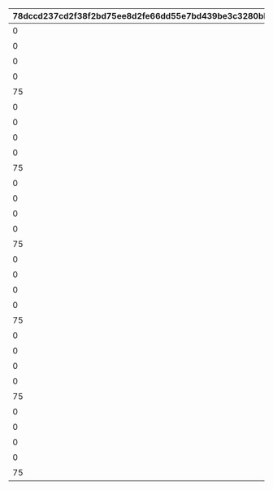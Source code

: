 |78dccd237cd2f38f2bd75ee8d2fe66dd55e7bd439be3c3280bbbcf22162ecc2f|815e4a363c4eff4cb0348b538722a4ff7157a08fe6028a3eef3f79333c479245|8d0e5322d04f08c5d87e34a51351981cf7fc7a1bbb70b504de3357c65515a1be|0b2516a0a1460e795be7fb5df022f6188656c0e4e97016418571dfdbd0851f57|82454cbef8544358ebe3c92ec786e25c9fef332392b1d123898d78f8073616e4|1710c6533f06e503b96cf77b9644ee244bb4a6159d3949dd970f584e39ee2434|16908510557ef3d3c31dfbc652eda275ed7cc54a20597ee58cfc2a807da21f16|b68f90dd33da7d9bfe09a60a735dcdf8a7af05531ff8d729426f62cd91dd4c54|fa5cd46fd3cb281618b3b4b24e8584d2b399b759bc01b4927123bffb515e0ab9|80327be51d1b4141ebc5e9e7e8d5872c8949fc4179aa82125a5e17df660fb6bc|f46b7ee8bf2c4b4120661c37840059a750ccda25c8165a79437fe4a553c2bfcc|
| --- | --- | --- | --- | --- | --- | --- | --- | --- | --- | --- |
|0|0|10143105|1|207300|1|イワアライグマの生態メモ①|10116|0|0|10116111|
|0|0|0|2|207300|1|イワアライグマの生態メモ②|10116|0|0|10116112|
|0|0|0|3|207300|1|イワアライグマの生態メモ③|10116|0|0|10116113|
|0|0|0|4|207300|1|イワアライグマの生態メモ④|10116|0|0|10116114|
|75|1|0|5|207300|1|洗い物のお師匠さま|10116|91002|8|10116115|
|0|0|0|1|207000|1|ワッパダヌキの生態メモ①|10116|0|0|10116121|
|0|0|0|2|207000|1|ワッパダヌキの生態メモ②|10116|0|0|10116122|
|0|0|0|3|207000|1|ワッパダヌキの生態メモ③|10116|0|0|10116123|
|0|0|0|4|207000|1|ワッパダヌキの生態メモ④|10116|0|0|10116124|
|75|1|0|5|207000|1|小さな再会と一化かし|10116|91002|8|10116125|
|0|0|0|1|305700|1|ゴブリングレートの生態メモ①|10116|0|0|10116131|
|0|0|0|2|305700|1|ゴブリングレートの生態メモ②|10116|0|0|10116132|
|0|0|0|3|305700|1|ゴブリングレートの生態メモ③|10116|0|0|10116133|
|0|0|0|4|305700|1|ゴブリングレートの生態メモ④|10116|0|0|10116134|
|75|1|0|5|305700|1|学びはまず形から|10116|91002|8|10116135|
|0|0|10143105|1|206900|2|スリーピィオウルの生態メモ①|10116|0|0|10116211|
|0|0|0|2|206900|2|スリーピィオウルの生態メモ②|10116|0|0|10116212|
|0|0|0|3|206900|2|スリーピィオウルの生態メモ③|10116|0|0|10116213|
|0|0|0|4|206900|2|スリーピィオウルの生態メモ④|10116|0|0|10116214|
|75|1|0|5|206900|2|天にも昇る寝心地|10116|91002|8|10116215|
|0|0|0|1|304600|2|ライライの生態メモ①|10116|0|0|10116221|
|0|0|0|2|304600|2|ライライの生態メモ②|10116|0|0|10116222|
|0|0|0|3|304600|2|ライライの生態メモ③|10116|0|0|10116223|
|0|0|0|4|304600|2|ライライの生態メモ④|10116|0|0|10116224|
|75|1|0|5|304600|2|それぞれの在り方を大切に|10116|91002|8|10116225|
|0|0|0|1|215300|2|ニャットの生態メモ①|10116|0|0|10116231|
|0|0|0|2|215300|2|ニャットの生態メモ②|10116|0|0|10116232|
|0|0|0|3|215300|2|ニャットの生態メモ③|10116|0|0|10116233|
|0|0|0|4|215300|2|ニャットの生態メモ④|10116|0|0|10116234|
|75|1|0|5|215300|2|あなたが教えてくれたこと|10116|91002|8|10116235|